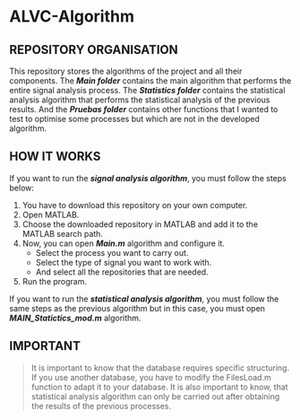 # ALVC-Algorithm



## REPOSITORY ORGANISATION

This repository stores the algorithms of the project and all their components.
The ***Main folder*** contains the main algorithm that performs the entire signal analysis process.
The ***Statistics folder*** contains the statistical analysis algorithm that performs the statistical analysis of the previous results.
And the ***Pruebas folder*** contains other functions that I wanted to test to optimise some processes but which are not in the developed algorithm.



## HOW IT WORKS

If you want to run the ***signal analysis algorithm***, you must follow the steps below:
  1. You have to download this repository on your own computer.
  2. Open MATLAB.
  3. Choose the downloaded repository in MATLAB and add it to the MATLAB search path.
  4. Now, you can open ***Main.m*** algorithm and configure it.
      - Select the process you want to carry out.
      - Select the type of signal you want to work with.
      - And select all the repositories that are needed.
  5. Run the program.

If you want to run the ***statistical analysis algorithm***, you must follow the same steps as the previous algorithm but in this case, you must open ***MAIN_Statictics_mod.m*** algorithm. 
 


## IMPORTANT
> It is important to know that the database requires specific structuring. If you use another database, you have to modify the FilesLoad.m function to adapt it to your database.
> It is also important to know, that statistical analysis algorithm can only be carried out after obtaining the results of the previous processes.
